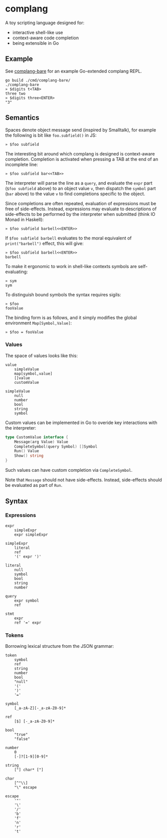 # complang

A toy scripting language designed for:

- interactive shell-like use
- context-aware code completion
- being extensible in Go

## Example

See [complang-bare](./cmd/complang-bare/main.go) for an example Go-extended complang REPL.

```
go build ./cmd/complang-bare/
./complang-bare
» $digits t<TAB>
three two
» $digits three<ENTER>
"3"
```

## Semantics

Spaces denote object message send (inspired by Smalltalk), for example the following is bit like `foo.subfield()` in JS:

    » $foo subfield

The interesting bit around which complang is designed is context-aware completion. Completion is activated when pressing
a TAB at the end of an incomplete line:

    » $foo subfield bar<<TAB>>

The interpreter will parse the line as a `query`, and evaluate the `expr` part (`$foo subfield` above) to an object
value `v`, then dispatch the `symbol` part (`bar` above) to the value `v` to find completions specific to the object.

Since completions are often repeated, evaluation of expressions must be free of side-effects. Instead, expressions may
evaluate to descriptions of side-effects to be performed by the interpreter when submitted (think IO Monad in Haskell):

    » $foo subfield barbell<<ENTER>>

If `$foo subfield barbell` evaluates to the moral equivalent of `print("barbell")` effect, this will give:

    » $foo subfield barbell<<ENTER>>
    barbell

To make it ergonomic to work in shell-like contexts symbols are self-evaluating:

    » sym
    sym

To distinguish bound symbols the syntax requires sigils:

    » $foo
    fooValue

The binding form is as follows, and it simply modifies the global environment `Map[Symbol,Value]`:

    » $foo = fooValue

### Values

The space of values looks like this:

```
value
    simpleValue
    map[symbol,value]
    []value
    customValue

simpleValue
    null
    number
    bool
    string
    symbol
```

Custom values can be implemented in Go to overide key interactions with the interpreter:

```go
type CustomValue interface {
	Message(arg Value) Value
	CompleteSymbol(query Symbol) []Symbol
    Run() Value
	Show() string
}
```

Such values can have custom completion via `CompleteSymbol`.

Note that `Message` should not have side-effects. Instead, side-effects should be evaluated as part of `Run`.

## Syntax

### Expressions

```
expr
    simpleExpr
    expr simpleExpr

simpleExpr
    literal
    ref
    '(' expr ')'

literal
    null
    symbol
    bool
    string
    number

query
    expr symbol
    ref

stmt
    expr
    ref '=' expr
```

### Tokens

Borrowing lexical structure from the JSON grammar:

```
token
    symbol
    ref
    string
    number
    bool
    "null"
    '('
    ')'
    '='

symbol
    [_a-zA-Z][-_a-zA-Z0-9]*

ref
    [$] [-_a-zA-Z0-9]*

bool
    "true"
    "false"

number
    0
    [-]?[1-9][0-9]*

string
    ["] char* ["]

char
    [^"\\]
    "\" escape

escape
    '"'
    '\'
    '/'
    'b'
    'f'
    'n'
    'r'
    't'
```
